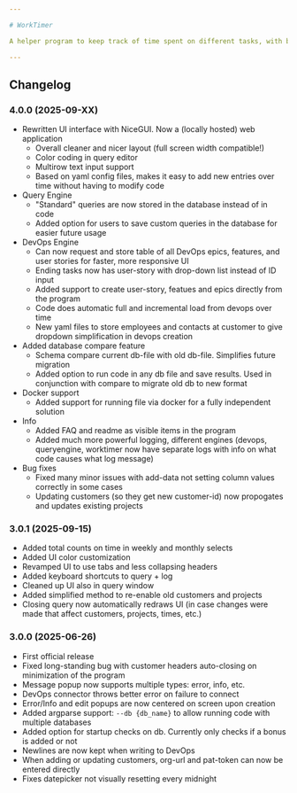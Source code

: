 ```yaml
---

# WorkTimer

A helper program to keep track of time spent on different tasks, with built-in DevOps integration.

---
```


## Changelog

### 4.0.0 (2025-09-XX)
- Rewritten UI interface with NiceGUI. Now a (locally hosted) web application
  - Overall cleaner and nicer layout (full screen width compatible!)
  - Color coding in query editor
  - Multirow text input support
  - Based on yaml config files, makes it easy to add new entries over time without having to modify code
- Query Engine
  - "Standard" queries are now stored in the database instead of in code
  - Added option for users to save custom queries in the database for easier future usage
- DevOps Engine
  - Can now request and store table of all DevOps epics, features, and user stories for faster, more responsive UI
  - Ending tasks now has user-story with drop-down list instead of ID input
  - Added support to create user-story, featues and epics directly from the program
  - Code does automatic full and incremental load from devops over time
  - New yaml files to store employees and contacts at customer to give dropdown simplification in devops creation
- Added database compare feature
  - Schema compare current db-file with old db-file. Simplifies future migration
  - Added option to run code in any db file and save results. Used in conjunction with compare to migrate old db to new format
- Docker support
  - Added support for running file via docker for a fully independent solution
- Info
  - Added FAQ and readme as visible items in the program
  - Added much more powerful logging, different engines (devops, queryengine, worktimer now have separate logs with info on what code causes what log message)
- Bug fixes
  - Fixed many minor issues with add-data not setting column values correctly in some cases
  - Updating customers (so they get new customer-id) now propogates and updates existing projects

### 3.0.1 (2025-09-15)
- Added total counts on time in weekly and monthly selects
- Added UI color customization
- Revamped UI to use tabs and less collapsing headers
- Added keyboard shortcuts to query + log
- Cleaned up UI also in query window
- Added simplified method to re-enable old customers and projects
- Closing query now automatically redraws UI (in case changes were made that affect customers, projects, times, etc.)

### 3.0.0 (2025-06-26)
- First official release
- Fixed long-standing bug with customer headers auto-closing on minimization of the program
- Message popup now supports multiple types: error, info, etc.
- DevOps connector throws better error on failure to connect
- Error/Info and edit popups are now centered on screen upon creation
- Added argparse support: `--db {db_name}` to allow running code with multiple databases
- Added option for startup checks on db. Currently only checks if a bonus is added or not
- Newlines are now kept when writing to DevOps
- When adding or updating customers, org-url and pat-token can now be entered directly
- Fixes datepicker not visually resetting every midnight